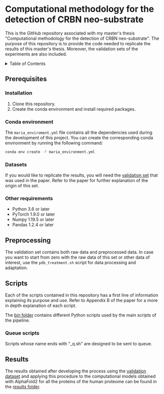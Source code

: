 # Computational methodology for the detection of CRBN neo-substrate

This is the GitHub repository associated with my master's thesis "Computational methodology for the detection of CRBN neo-substrate". The purpose of this repository is to provide the code needed to replicate the results of this master's thesis. Moreover, the validation sets of the experiments are also included.

<details>
  <summary>Table of Contents</summary>
  <ol>
    <li><a href="#prerequisites">Prerequisites</a></li>
    <li><a href="#preprocessing">Preprocessing</a></li>
    <li><a href="#scripts">Scripts</a></li>
    <li><a href="#results">Results</a></li>
  </ol>
</details>

## Prerequisites

### Installation

1. Clone this repository.
2. Create the conda environment and install required packages.


### Conda environment

The `maria_enviroment.yml` file contains all the dependencies used during the development of this project. You can create the corresponding conda environment by running the following command:

```bash
conda env create -f maria_environment.yml
```

### Datasets

If you would like to replicate the results, you will need the [validation set](https://github.com/MariaSantamera00/Computational-methodology-for-the-detection-of-CRBN-neo-substrate/tree/master/validation_set) that was used in the paper. Refer to the paper for further explanation of the origin of this set.


### Other requirements

- Python 3.6 or later
- PyTorch 1.9.0 or later
- Numpy 1.19.5 or later
- Pandas 1.2.4 or later


## Preprocessing

The validation set contains both raw data and preprocessed data. In case you want to start from zero with the raw data of this set or other data of interest, use the `pdb_treatment.sh` script for data processing and adaptation.

## Scripts 

Each of the scripts contained in this repository has a first line of information explaining its purpose and use. Refer to Appendix B of the paper for a more in depth explanation of each script. 

The [bin folder](https://github.com/MariaSantamera00/Computational-methodology-for-the-detection-of-CRBN-neo-substrate/tree/master/bin) contains different Python scripts used by the main scripts of the pipeline. 

### Queue scripts 
Scripts whose name ends with "_q.sh" are designed to be sent to queue. 

## Results
The results obtained after developing the process using the [validation dataset](https://github.com/MariaSantamera00/Computational-methodology-for-the-detection-of-CRBN-neo-substrate/tree/master/validation_set) and applying this procedure to the computational models obtained with AlphaFold2 for all the proteins of the human proteome can be found in the [results folder](https://github.com/MariaSantamera00/Computational-methodology-for-the-detection-of-CRBN-neo-substrate/tree/master/results). 

